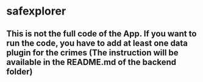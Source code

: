 # safexplorer

## This is not the full code of the App. If you want to run the code, you have to add at least one data plugin for the crimes (The instruction will be available in the README.md of the backend folder)
